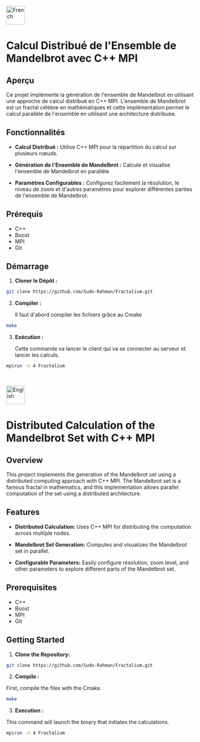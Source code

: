 <img
width="50px"
height="50px"
src="https://github.com/Maxime-Cllt/Mandelbrot/assets/98154358/6121b166-82fa-4081-b953-7d542dac000e"
alt="French" />

# Calcul Distribué de l'Ensemble de Mandelbrot avec C++ MPI

## Aperçu

Ce projet implémente la génération de l'ensemble de Mandelbrot en utilisant
une approche de calcul distribué en C++ MPI. L'ensemble de Mandelbrot est un
fractal célèbre en mathématiques et cette implémentation permet le calcul parallèle de l'ensemble en utilisant une
architecture distribuée.

## Fonctionnalités

- **Calcul Distribué :** Utilise C++ MPI pour la répartition du calcul sur plusieurs nœuds.

- **Génération de l'Ensemble de Mandelbrot :** Calcule et visualise l'ensemble de Mandelbrot en parallèle.

- **Paramètres Configurables :** Configurez facilement la résolution, le niveau de zoom et d'autres paramètres pour
  explorer différentes parties de l'ensemble de Mandelbrot.

## Prérequis

- C++
- Boost
- MPI
- Git

## Démarrage

1. **Cloner le Dépôt :**

```bash
git clone https://github.com/Sudo-Rahman/Fractalium.git
```
2. **Compiler :**

   Il faut d'abord compiler les fichiers grâce au Cmake

```bash
make
```

3. **Exécution :**

   Cette commande va lancer le client qui va se connecter au serveur et lancer les calculs.

```bash
mpirun -n 4 Fractalium  
```

<br>

<img
width="50px"
height="50px"
src="https://github.com/Maxime-Cllt/Mandelbrot/assets/98154358/8f443a15-4d8d-48a4-8277-499c38165633"
alt="English" />

# Distributed Calculation of the Mandelbrot Set with C++ MPI

## Overview

This project implements the generation of the Mandelbrot set using a distributed computing approach with C++ MPI. The
Mandelbrot set is a famous fractal in mathematics, and this implementation allows parallel computation of the set using
a distributed architecture.

## Features

- **Distributed Calculation:** Uses C++ MPI for distributing the computation across multiple nodes.

- **Mandelbrot Set Generation:** Computes and visualizes the Mandelbrot set in parallel.

- **Configurable Parameters:** Easily configure resolution, zoom level, and other parameters to explore different parts
  of the Mandelbrot set.

## Prerequisites

- C++
- Boost
- MPI
- Git

## Getting Started

1. **Clone the Repository:**

```bash
git clone https://github.com/Sudo-Rahman/Fractalium.git
```

2. **Compile :**

First, compile the files with the Cmake.

```bash
make
```

3. **Execution :**

This command will launch the binary that initiates the calculations.

```bash
mpirun -n 4 Fractalium  
```

